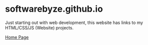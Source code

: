 # softwarebyze.github.io

Just starting out with web development,
this website has links to my HTML/CSS/JS (Website) projects.

<a href="index.html">Home Page</a>